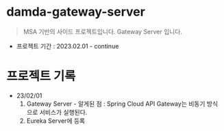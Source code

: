 # damda-gateway-server
> MSA 기반의 사이드 프로젝트입니다.
> Gateway Server 입니다.

- 프로젝트 기간 : 2023.02.01 - continue

# 프로젝트 기록
- 23/02/01
    1. Gateway Server - 알게된 점 : Spring Cloud API Gateway는 비동기 방식으로 서비스가 실행된다.
    2. Eureka Server에 등록
